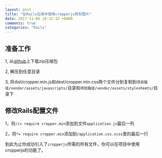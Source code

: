 ```yaml
---
layout: post
title: "在Rails应用中使用cropperjs修剪图片"
date: 2017-11-06 18:32:32 +0800
comments: true
categories: "Rails"
---
```


## 准备工作
1, 从[github](https://github.com/fengyuanchen/cropperjs)上下载zip压缩包

2, 解压到任意目录

3, 将dist/cropper.min.js和dest/cropper.min.css两个文件分别复制到`项目路径/vendor/assets/javascripts/`目录和`项目路径/vendor/assets/stylesheets/`目录下

## 修改Rails配置文件
1，将`//= require cropper.min`添加到文件`application.js`最后一列

2，将`*= require cropper.min`添加到`/application.css.scss`里的最后一行

到此为止你成功引入了`cropperjs`所需的所有文件，你可以在项目中使用cropperjs的功能了。
